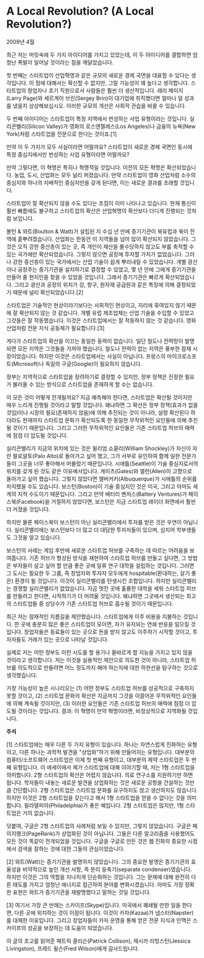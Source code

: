# A Local Revolution? (A Local Revolution?)

2009년 4월

최근 저는 머릿속에 두 가지 아이디어를 가지고 있었는데, 이 두 아이디어를 결합하면 엄청난 폭발이 일어날 것이라는 점을 깨달았습니다.

첫 번째는 스타트업이 산업혁명과 같은 규모의 새로운 경제 국면을 대표할 수 있다는 생각입니다. 이 점에 대해서는 확신할 수 없지만, 그럴 가능성이 꽤 높다고 생각합니다. 스타트업의 창업자나 초기 직원으로서 사람들은 훨씬 더 생산적입니다. 래리 페이지(Larry Page)와 세르게이 브린(Sergey Brin)이 대기업에 취직했다면 얼마나 덜 성과를 냈을지 상상해보십시오. 이러한 규모의 개선은 사회적 관습을 바꿀 수 있습니다.

두 번째 아이디어는 스타트업이 특정 지역에서 번성하는 사업 유형이라는 것입니다. 실리콘밸리(Silicon Valley)가 영화의 로스앤젤레스(Los Angeles)나 금융의 뉴욕(New York)처럼 스타트업을 전문으로 한다는 것이죠.[1]

만약 이 두 가지가 모두 사실이라면 어떨까요? 스타트업이 새로운 경제 국면인 동시에 특정 중심지에서만 번성하는 사업 유형이라면 어떨까요?

만약 그렇다면, 이 혁명은 특히나 혁명적일 것입니다. 이전의 모든 혁명은 확산되었습니다. 농업, 도시, 산업화는 모두 널리 퍼졌습니다. 만약 스타트업이 영화 산업처럼 소수의 중심지와 하나의 지배적인 중심지만을 갖게 된다면, 이는 새로운 결과를 초래할 것입니다.

스타트업이 잘 확산되지 않을 수도 있다는 조짐이 이미 나타나고 있습니다. 현재 통신이 훨씬 빠름에도 불구하고 스타트업의 확산은 산업혁명의 확산보다 더디게 진행되는 것처럼 보입니다.

볼턴 & 와트(Boulton & Watt)가 설립된 지 수십 년 만에 증기기관이 북유럽과 북미 전역에 흩뿌려졌습니다. 산업화는 한동안 이 지역들을 넘어 많이 확산되지 않았습니다. 그것은 오직 강한 중산층이 있는 곳, 즉 개인이 재산을 몰수당하지 않고도 부를 축적할 수 있는 국가에만 확산되었습니다. 그렇지 않으면 공장에 투자할 가치가 없었습니다. 그러나 강한 중산층이 있는 국가에서는 산업 기술이 쉽게 뿌리내릴 수 있었습니다. 개별 광산이나 공장주는 증기기관을 설치하기로 결정할 수 있었고, 몇 년 안에 그에게 증기기관을 만들어 줄 현지인을 찾을 수 있었을 것입니다. 그래서 증기기관은 빠르게 확산되었습니다. 그리고 광산과 공장의 위치가 강, 항구, 원자재 공급원과 같은 특징에 의해 결정되었기 때문에 널리 확산되었습니다.[2]

스타트업은 기술적인 현상이라기보다는 사회적인 현상이고, 지리에 묶여있지 않기 때문에 잘 확산되지 않는 것 같습니다. 개별 유럽 제조업체는 산업 기술을 수입할 수 있었고 그것들은 잘 작동했습니다. 이것은 스타트업에서는 잘 작동하지 않는 것 같습니다. 영화 산업처럼 전문 지식 공동체가 필요합니다.[3]

게다가 스타트업의 확산을 이끄는 동일한 동력이 없습니다. 일단 철도나 전력망이 발명되면 모든 지역은 그것들을 가져야 했습니다. 철도나 전력이 없는 지역은 풍부한 잠재 시장이었습니다. 하지만 이것은 스타트업에서는 사실이 아닙니다. 프랑스의 마이크로소프트(Microsoft)나 독일의 구글(Google)이 필요하지 않습니다.

정부는 지역적으로 스타트업을 장려하기로 결정할 수 있지만, 정부 정책은 진정한 필요가 불러올 수 있는 방식으로 스타트업을 존재하게 할 수는 없습니다.

이 모든 것이 어떻게 전개될까요? 지금 예측해야 한다면, 스타트업은 확산될 것이지만 매우 느리게 진행될 것이라고 말할 것입니다. 왜냐하면 그 확산은 정부 정책(효과가 없을 것임)이나 시장의 필요(존재하지 않음)에 의해 추진되는 것이 아니라, 설령 확산된다 하더라도 현재까지 스타트업 문화가 확산되도록 한 동일한 무작위적인 요인들에 의해 추진될 것이기 때문입니다. 그리고 그러한 무작위적인 요인들은 기존 스타트업 허브의 매력에 점점 더 압도될 것입니다.

실리콘밸리가 지금의 위치에 있는 것은 윌리엄 쇼클리(William Shockley)가 자신이 자란 팔로알토(Palo Alto)로 돌아가고 싶어 했고, 그가 서부로 유인하여 함께 일한 전문가들이 그곳을 너무 좋아해서 머물렀기 때문입니다. 시애틀(Seattle)이 기술 중심지로서의 위치를 갖게 된 것도 같은 이유에서입니다. 게이츠(Gates)와 앨런(Allen)이 고향으로 돌아가고 싶어 했습니다. 그렇지 않았다면 앨버커키(Albuquerque)가 시애틀의 순위를 차지했을 수도 있습니다. 보스턴(Boston)이 기술 중심지인 것은 미국, 그리고 아마도 세계의 지적 수도이기 때문입니다. 그리고 만약 배터리 벤처스(Battery Ventures)가 페이스북(Facebook)을 거절하지 않았다면, 보스턴은 지금 스타트업 레이더 화면에서 훨씬 더 커졌을 것입니다.

하지만 물론 페이스북이 보스턴이 아닌 실리콘밸리에서 투자를 받은 것은 우연이 아닙니다. 실리콘밸리에는 보스턴보다 더 많고 더 대담한 투자자들이 있으며, 심지어 학부생들도 그것을 알고 있습니다.

보스턴의 사례는 게임 후반에 새로운 스타트업 허브를 구축하는 데 따르는 어려움을 보여줍니다. 기존 허브가 형성된 방식을 재현하여 스타트업 허브를 만들고 싶다면, 그 방법은 부자들이 살고 싶어 할 만큼 좋은 곳에 일류 연구 대학을 설립하는 것입니다. 그러면 그 도시는 필요한 두 그룹, 즉 창업자와 투자자 모두에게 hospitable(환대하는, 살기 좋은) 환경이 될 것입니다. 이것이 실리콘밸리를 탄생시킨 조합입니다. 하지만 실리콘밸리는 경쟁할 실리콘밸리가 없었습니다. 지금 멋진 곳에 훌륭한 대학을 세워 스타트업 허브를 만들려고 한다면, 시작하기가 더 어려울 것입니다. 왜냐하면 그곳에서 생산되는 최고의 스타트업들 중 상당수가 기존 스타트업 허브로 흡수될 것이기 때문입니다.

최근 저는 잠재적인 지름길을 제안했습니다. 스타트업에게 이주 비용을 지불하는 것입니다. 한 곳에 충분히 많은 좋은 스타트업이 모이면, 자가 유지되는 연쇄 반응을 일으킬 것입니다. 창업자들은 동료들이 있는 곳으로 돈을 받지 않고도 이주하기 시작할 것이고, 투자자들도 거래가 있는 곳으로 나타날 것입니다.

실제로 저는 어떤 정부도 이런 시도를 할 용기나 올바르게 할 지능을 가지고 있지 않을 것이라고 생각합니다. 저는 이것을 실용적인 제안으로 의도한 것이 아니라, 스타트업 허브를 의도적으로 만들려면 어느 정도까지 해야 하는지에 대한 하한선을 탐구하는 것으로 생각했습니다.

가장 가능성이 높은 시나리오는 (1) 어떤 정부도 스타트업 허브를 성공적으로 구축하지 못할 것이고, (2) 스타트업 문화의 확산은 지금까지 그것을 이끌어온 무작위적인 요인들에 의해 계속될 것이지만, (3) 이러한 요인들은 기존 스타트업 허브의 매력에 점점 더 압도될 것이라는 것입니다. 결과: 이 혁명이 만약 혁명이라면, 비정상적으로 지역화될 것입니다.

**주석**

[1] 스타트업에는 매우 다른 두 가지 유형이 있습니다. 하나는 자연스럽게 진화하는 유형이고, 다른 하나는 과학적 발견을 "상업화"하기 위해 만들어지는 유형입니다. 대부분의 컴퓨터/소프트웨어 스타트업은 이제 첫 번째 유형이고, 대부분의 제약 스타트업은 두 번째 유형입니다. 이 에세이에서 제가 스타트업에 대해 이야기할 때, 저는 1형 스타트업을 의미합니다. 2형 스타트업의 확산은 어렵지 않습니다. 의료 연구소를 지원하기만 하면 됩니다. 학자들이 내놓는 새로운 발견을 상업화하는 것은 새로운 공항을 건설하는 것만큼 간단합니다. 2형 스타트업은 스타트업 문화를 요구하지도 않고 생산하지도 않습니다. 하지만 이것은 2형 스타트업을 갖는다고 해서 1형 스타트업을 얻을 수 없다는 것을 의미합니다. 필라델피아(Philadelphia)가 좋은 예입니다. 2형 스타트업은 많지만, 1형 스타트업은 거의 없습니다.

덧붙여, 구글은 2형 스타트업의 사례처럼 보일 수 있지만, 그렇지 않았습니다. 구글은 페이지랭크(PageRank)가 상업화된 것이 아닙니다. 그들은 다른 알고리즘을 사용했어도 모든 것이 똑같이 전개되었을 것입니다. 구글을 구글로 만든 것은 웹 진화의 중요한 시점에서 검색을 잘하는 것에 대한 그들의 관심이었습니다.

[2] 와트(Watt)는 증기기관을 발명하지 않았습니다. 그의 중요한 발명은 증기기관의 효율성을 비약적으로 높인 개선 사항, 즉 분리 응축기(separate condenser)였습니다. 하지만 이것은 그의 역할을 지나치게 단순화하는 것입니다. 그는 문제에 대해 완전히 다른 태도를 가지고 엄청난 에너지로 접근하여 분야를 변화시켰습니다. 아마도 가장 정확한 표현은 와트가 증기기관을 재발명했다고 말하는 것일 것입니다.

[3] 여기서 가장 큰 반례는 스카이프(Skype)입니다. 미국에서 폐쇄될 만한 일을 한다면, 다른 곳에 위치하는 것이 이점이 됩니다. 이것이 카자(Kazaa)가 냅스터(Napster)를 대체한 이유입니다. 그리고 창업자들이 카자 운영을 통해 얻은 전문 지식과 인맥은 스카이프의 성공을 보장하는 데 도움이 되었습니다.

이 글의 초고를 읽어준 패트릭 콜리슨(Patrick Collison), 제시카 리빙스턴(Jessica Livingston), 프레드 윌슨(Fred Wilson)에게 감사드립니다.